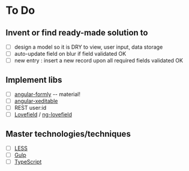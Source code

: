 # To Do

## Invent or find ready-made solution to

- [ ] design a model so it is DRY to view, user input, data storage
- [ ] auto-update field on blur if field validated OK
- [ ] new entry : insert a new record upon all required fields validated OK

## Implement libs

- [ ] [angular-formly](http://angular-formly.com/#/) -- material!
- [ ] [angular-xeditable](https://vitalets.github.io/angular-xeditable/)
- [ ] REST user:id
- [ ] [Lovefield](https://github.com/google/lovefield) / [ng-lovefield](https://github.com/kutomer/ng-lovefield)

## Master technologies/techniques

- [ ] [LESS](http://lesscss.org/)
- [ ] [Gulp](http://gulpjs.com/)
- [ ] [TypeScript](https://www.typescriptlang.org/)